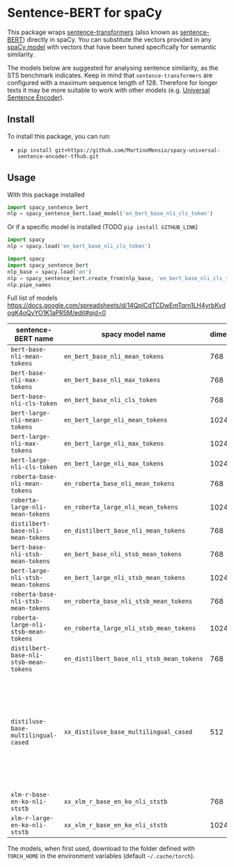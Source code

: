 # Sentence-BERT for spaCy

This package wraps [sentence-transformers](https://github.com/UKPLab/sentence-transformers) (also known as [sentence-BERT](http://arxiv.org/abs/1908.10084)) directly in spaCy.
You can substitute the vectors provided in any [spaCy model](https://spacy.io/models) with vectors that have been tuned specifically for semantic similarity.

The models below are suggested for analysing sentence similarity, as the STS benchmark indicates.
Keep in mind that `sentence-transformers` are configured with a maximum sequence length of 128. Therefore for longer texts it may be more suitable to work with other models (e.g. [Universal Sentence Encoder](https://github.com/MartinoMensio/spacy-universal-sentence-encoder-tfhub)).

## Install

To install this package, you can run:

- `pip install git+https://github.com/MartinoMensio/spacy-universal-sentence-encoder-tfhub.git`

## Usage

With this package installed
```python
import spacy_sentence_bert
nlp = spacy_sentence_bert.load_model('en_bert_base_nli_cls_token')
```

Or if a specific model is installed (TODO `pip install GITHUB_LINK`)
```python
import spacy
nlp = spacy.load('en_bert_base_nli_cls_token')
```

```python
import spacy
import spacy_sentence_bert
nlp_base = spacy.load('en')
nlp = spacy_sentence_bert.create_from(nlp_base, 'en_bert_base_nli_cls_token')
nlp.pipe_names
```


Full list of models
https://docs.google.com/spreadsheets/d/14QplCdTCDwEmTqrn1LH4yrbKvdogK4oQvYO1K1aPR5M/edit#gid=0


|  sentence-BERT name                    |  spacy model name  |  dimensions  |  language  | STS benchmark |
|----------------------------------------|--------------------|--------------|------------|---|
| `bert-base-nli-mean-tokens`            | `en_bert_base_nli_mean_tokens` | 768 | en | 77.12 |
| `bert-base-nli-max-tokens`             | `en_bert_base_nli_max_tokens` | 768 | en | 77.21 |
| `bert-base-nli-cls-token`              | `en_bert_base_nli_cls_token` | 768 | en | 76.30 |
| `bert-large-nli-mean-tokens`           | `en_bert_large_nli_mean_tokens` | 1024 | en | 79.19 |
| `bert-large-nli-max-tokens`            | `en_bert_large_nli_max_tokens` | 1024 | en | 78.41 |
| `bert-large-nli-cls-token`             | `en_bert_large_nli_max_tokens` | 1024 | en | 78.29 |
| `roberta-base-nli-mean-tokens`         | `en_roberta_base_nli_mean_tokens` | 768 | en | 77.49 |
| `roberta-large-nli-mean-tokens`        | `en_roberta_large_nli_mean_tokens` | 1024 | en | 78.69 |
| `distilbert-base-nli-mean-tokens`      | `en_distilbert_base_nli_mean_tokens` | 768 | en | 76.97 |
| `bert-base-nli-stsb-mean-tokens`       | `en_bert_base_nli_stsb_mean_tokens` | 768 | en | 85.14 |
| `bert-large-nli-stsb-mean-tokens`      | `en_bert_large_nli_stsb_mean_tokens` | 1024 | en | 85.29 |
| `roberta-base-nli-stsb-mean-tokens`    | `en_roberta_base_nli_stsb_mean_tokens` | 768 | en | 85.40 |
| `roberta-large-nli-stsb-mean-tokens`   | `en_roberta_large_nli_stsb_mean_tokens` | 1024 | en | 86.31 |
| `distilbert-base-nli-stsb-mean-tokens` | `en_distilbert_base_nli_stsb_mean_tokens` | 768 | en | 84.38 |
| `distiluse-base-multilingual-cased`    | `xx_distiluse_base_multilingual_cased` | 512 | Arabic, Chinese, Dutch, English, French, German, Italian, Korean, Polish, Portuguese, Russian, Spanish, Turkish | 80.10 |
| `xlm-r-base-en-ko-nli-ststb`           | `xx_xlm_r_base_en_ko_nli_ststb` | 768 | en,ko | 81.47 |
| `xlm-r-large-en-ko-nli-ststb`          | `xx_xlm_r_base_en_ko_nli_ststb` | 1024 | en,ko | 84.05 |


The models, when first used, download to the folder defined with `TORCH_HOME` in the environment variables (default `~/.cache/torch`).
